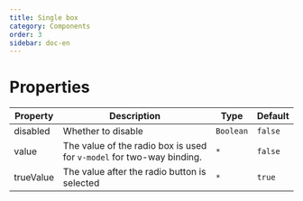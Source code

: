 ```yaml
---
title: Single box
category: Components
order: 3
sidebar: doc-en
---
```


# Properties

| Property | Description | Type | Default |
| --- | --- | --- | --- |
| disabled | Whether to disable | `Boolean` | `false` |
| value | The value of the radio box is used for `v-model` for two-way binding. | `*` | `false` |
| trueValue | The value after the radio button is selected | `*` | `true` |
